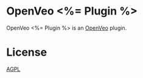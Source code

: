 # OpenVeo <%= Plugin %>

OpenVeo <%= Plugin %> is an [OpenVeo](https://github.com/veo-labs/openveo-core) plugin.

# License

[AGPL](http://www.gnu.org/licenses/agpl-3.0.en.html)
